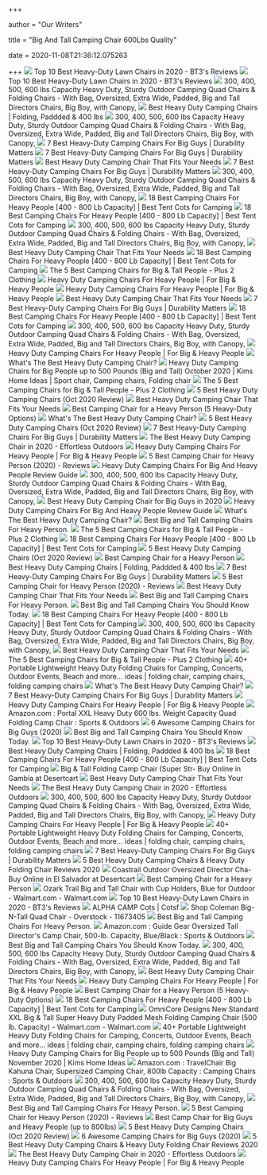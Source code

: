 +++
        
author = "Our Writers"
        
title = "Big And Tall Camping Chair 600Lbs Quality"
        
date = 2020-11-08T21:36:12.075263
        
+++
[ ![](https://bestop3.com/wp-content/uploads/2020/08/Coleman-Big-N-Tall-Quad-Camping-Chair-e1597236213524.jpg)](https://bestop3.com/wp-content/uploads/2020/08/Coleman-Big-N-Tall-Quad-Camping-Chair-e1597236213524.jpg) Top 10 Best Heavy-Duty Lawn Chairs in 2020 - BT3's Reviews
[ ![](https://m.media-amazon.com/images/I/51T-yn-Pf-L.jpg)](https://m.media-amazon.com/images/I/51T-yn-Pf-L.jpg) Top 10 Best Heavy-Duty Lawn Chairs in 2020 - BT3's Reviews
[ ![](http://www.portablegeneratorsolutions.com/camping-comforts/Images/Oversize-Heavy-Duty-Folding-Camping-Chair-with-Canopy-t.jpg)](http://www.portablegeneratorsolutions.com/camping-comforts/Images/Oversize-Heavy-Duty-Folding-Camping-Chair-with-Canopy-t.jpg) 300, 400, 500, 600 lbs Capacity Heavy Duty, Sturdy Outdoor Camping Quad  Chairs & Folding Chairs - With Bag, Oversized, Extra Wide, Padded, Big and  Tall Directors Chairs, Big Boy, with Canopy,
[ ![](https://takemoretrips.com/wp-content/uploads/2020/02/heavy-duty-camping-chair.jpg)](https://takemoretrips.com/wp-content/uploads/2020/02/heavy-duty-camping-chair.jpg) Best Heavy Duty Camping Chairs | Folding, Paddded & 400 lbs
[ ![](http://www.portablegeneratorsolutions.com/camping-comforts/Images/ALPS-Mountaineering-Portable-Heavy-Duty-Folding-Outdoor-Chair-800-lb-capacity-t.jpg)](http://www.portablegeneratorsolutions.com/camping-comforts/Images/ALPS-Mountaineering-Portable-Heavy-Duty-Folding-Outdoor-Chair-800-lb-capacity-t.jpg) 300, 400, 500, 600 lbs Capacity Heavy Duty, Sturdy Outdoor Camping Quad  Chairs & Folding Chairs - With Bag, Oversized, Extra Wide, Padded, Big and  Tall Directors Chairs, Big Boy, with Canopy,
[ ![](https://durabilitymatters.com/wp-content/uploads/2020/06/ALPS-Mountaineering-King-Kong-Chair-product-image.jpg)](https://durabilitymatters.com/wp-content/uploads/2020/06/ALPS-Mountaineering-King-Kong-Chair-product-image.jpg) 7 Best Heavy-Duty Camping Chairs For Big Guys | Durability Matters
[ ![](https://durabilitymatters.com/wp-content/uploads/2020/06/mossy-oak-camping-chair-product-image.jpg)](https://durabilitymatters.com/wp-content/uploads/2020/06/mossy-oak-camping-chair-product-image.jpg) 7 Best Heavy-Duty Camping Chairs For Big Guys | Durability Matters
[ ![](https://deepbluemountain.com/wp-content/uploads/2019/11/Oniva-Big-Bear-XXL-Camp-Chair.jpg)](https://deepbluemountain.com/wp-content/uploads/2019/11/Oniva-Big-Bear-XXL-Camp-Chair.jpg) Best Heavy Duty Camping Chair That Fits Your Needs
[ ![](https://durabilitymatters.com/wp-content/uploads/2020/06/gear-guide-camping-chair-product-image.jpg)](https://durabilitymatters.com/wp-content/uploads/2020/06/gear-guide-camping-chair-product-image.jpg) 7 Best Heavy-Duty Camping Chairs For Big Guys | Durability Matters
[ ![](http://www.portablegeneratorsolutions.com/camping-comforts/Images/KingCamp-Lumbar-Support-Lightweight-Camping-Chair-t.jpg)](http://www.portablegeneratorsolutions.com/camping-comforts/Images/KingCamp-Lumbar-Support-Lightweight-Camping-Chair-t.jpg) 300, 400, 500, 600 lbs Capacity Heavy Duty, Sturdy Outdoor Camping Quad  Chairs & Folding Chairs - With Bag, Oversized, Extra Wide, Padded, Big and  Tall Directors Chairs, Big Boy, with Canopy,
[ ![](https://besttentcotsforcamping.com/wp-content/uploads/2020/08/ALPHA-CAMP-Oversized-Camping-Folding-Chair-Review-e1596287713539.jpg)](https://besttentcotsforcamping.com/wp-content/uploads/2020/08/ALPHA-CAMP-Oversized-Camping-Folding-Chair-Review-e1596287713539.jpg) 18 Best Camping Chairs For Heavy People [400 - 800 Lb Capacity] | Best Tent  Cots for Camping
[ ![](https://besttentcotsforcamping.com/wp-content/uploads/2020/10/Coastrail-Outdoor-Camping-Chair-with-Lumbar-Back-Support-front.jpg)](https://besttentcotsforcamping.com/wp-content/uploads/2020/10/Coastrail-Outdoor-Camping-Chair-with-Lumbar-Back-Support-front.jpg) 18 Best Camping Chairs For Heavy People [400 - 800 Lb Capacity] | Best Tent  Cots for Camping
[ ![](http://www.portablegeneratorsolutions.com/camping-comforts/Images/Oversize-Heavy-Duty-Folding-Camping-Chair-with-Canopy-3-t.jpg)](http://www.portablegeneratorsolutions.com/camping-comforts/Images/Oversize-Heavy-Duty-Folding-Camping-Chair-with-Canopy-3-t.jpg) 300, 400, 500, 600 lbs Capacity Heavy Duty, Sturdy Outdoor Camping Quad  Chairs & Folding Chairs - With Bag, Oversized, Extra Wide, Padded, Big and  Tall Directors Chairs, Big Boy, with Canopy,
[ ![](https://deepbluemountain.com/wp-content/uploads/2019/11/Mossy-Oak-Heavy-Duty-Folding-Camping-Chair.jpg)](https://deepbluemountain.com/wp-content/uploads/2019/11/Mossy-Oak-Heavy-Duty-Folding-Camping-Chair.jpg) Best Heavy Duty Camping Chair That Fits Your Needs
[ ![](https://besttentcotsforcamping.com/wp-content/uploads/2020/05/Pacific-Pass-Camping-Chair-front-view.jpg)](https://besttentcotsforcamping.com/wp-content/uploads/2020/05/Pacific-Pass-Camping-Chair-front-view.jpg) 18 Best Camping Chairs For Heavy People [400 - 800 Lb Capacity] | Best Tent  Cots for Camping
[ ![](https://plus2clothing.com/wp-content/uploads/2020/02/CC2.jpg)](https://plus2clothing.com/wp-content/uploads/2020/02/CC2.jpg) The 5 Best Camping Chairs for Big & Tall People - Plus 2 Clothing
[ ![](https://images-na.ssl-images-amazon.com/images/I/61-wZZLitTL._AC_SL1400_.jpg)](https://images-na.ssl-images-amazon.com/images/I/61-wZZLitTL._AC_SL1400_.jpg) Heavy Duty Camping Chairs For Heavy People | For Big & Heavy People
[ ![](https://ws-na.amazon-adsystem.com/widgets/q?_encoding=UTF8&ASIN=B01M0BSVT4&Format=_SL250_&ID=AsinImage&MarketPlace=US&ServiceVersion=20070822&WS=1&tag=fobianhepe-20)](https://ws-na.amazon-adsystem.com/widgets/q?_encoding=UTF8&ASIN=B01M0BSVT4&Format=_SL250_&ID=AsinImage&MarketPlace=US&ServiceVersion=20070822&WS=1&tag=fobianhepe-20) Heavy Duty Camping Chairs For Heavy People | For Big & Heavy People
[ ![](https://deepbluemountain.com/wp-content/uploads/2019/11/Guide-Gear-Oversized-Club-Camp-Chair.jpg)](https://deepbluemountain.com/wp-content/uploads/2019/11/Guide-Gear-Oversized-Club-Camp-Chair.jpg) Best Heavy Duty Camping Chair That Fits Your Needs
[ ![](https://durabilitymatters.com/wp-content/uploads/2020/06/kingcamp-ergonomic-camping-chair-product-image.jpg)](https://durabilitymatters.com/wp-content/uploads/2020/06/kingcamp-ergonomic-camping-chair-product-image.jpg) 7 Best Heavy-Duty Camping Chairs For Big Guys | Durability Matters
[ ![](https://besttentcotsforcamping.com/wp-content/uploads/2020/05/Guide-Gear-Oversized-King-Camp-Chair-Review-front-view-e1589137710802.jpg)](https://besttentcotsforcamping.com/wp-content/uploads/2020/05/Guide-Gear-Oversized-King-Camp-Chair-Review-front-view-e1589137710802.jpg) 18 Best Camping Chairs For Heavy People [400 - 800 Lb Capacity] | Best Tent  Cots for Camping
[ ![](http://www.portablegeneratorsolutions.com/camping-comforts/Images/Oztent-King-Kokoda-Portable-Outdoor-Camp-Chair-t.jpg)](http://www.portablegeneratorsolutions.com/camping-comforts/Images/Oztent-King-Kokoda-Portable-Outdoor-Camp-Chair-t.jpg) 300, 400, 500, 600 lbs Capacity Heavy Duty, Sturdy Outdoor Camping Quad  Chairs & Folding Chairs - With Bag, Oversized, Extra Wide, Padded, Big and  Tall Directors Chairs, Big Boy, with Canopy,
[ ![](https://images-na.ssl-images-amazon.com/images/I/71%2BGVPvTSxL._AC_SL1500_.jpg)](https://images-na.ssl-images-amazon.com/images/I/71%2BGVPvTSxL._AC_SL1500_.jpg) Heavy Duty Camping Chairs For Heavy People | For Big & Heavy People
[ ![](https://images-na.ssl-images-amazon.com/images/I/81NwETe0JbL._AC_SL1500_.jpg)](https://images-na.ssl-images-amazon.com/images/I/81NwETe0JbL._AC_SL1500_.jpg) What's The Best Heavy Duty Camping Chair?
[ ![](https://i.pinimg.com/originals/ba/12/fc/ba12fcf1f6378c299445f9b9fd179bca.jpg)](https://i.pinimg.com/originals/ba/12/fc/ba12fcf1f6378c299445f9b9fd179bca.jpg) Heavy Duty Camping Chairs for Big People up to 500 Pounds (Big and Tall)  October 2020 | Kims Home Ideas | Sport chair, Camping chairs, Folding chair
[ ![](https://plus2clothing.com/wp-content/uploads/2020/03/campingchairs2020.jpg)](https://plus2clothing.com/wp-content/uploads/2020/03/campingchairs2020.jpg) The 5 Best Camping Chairs for Big & Tall People - Plus 2 Clothing
[ ![](https://ws-na.amazon-adsystem.com/widgets/q?_encoding=UTF8&ASIN=B07JDRTTKB&Format=_SL250_&ID=AsinImage&MarketPlace=US&ServiceVersion=20070822&WS=1&tag=hobbyhelp192-20&language=en_US)](https://ws-na.amazon-adsystem.com/widgets/q?_encoding=UTF8&ASIN=B07JDRTTKB&Format=_SL250_&ID=AsinImage&MarketPlace=US&ServiceVersion=20070822&WS=1&tag=hobbyhelp192-20&language=en_US) 5 Best Heavy Duty Camping Chairs (Oct 2020 Review)
[ ![](https://deepbluemountain.com/wp-content/uploads/2019/11/Browning-Camping-Kodiak-Chair.jpg)](https://deepbluemountain.com/wp-content/uploads/2019/11/Browning-Camping-Kodiak-Chair.jpg) Best Heavy Duty Camping Chair That Fits Your Needs
[ ![](https://weekendrvadventures.com/wp-content/uploads/2018/05/eureka-curvy-chair-side-table.jpg)](https://weekendrvadventures.com/wp-content/uploads/2018/05/eureka-curvy-chair-side-table.jpg) Best Camping Chair for a Heavy Person (5 Heavy-Duty Options)
[ ![](https://images-na.ssl-images-amazon.com/images/I/71abubY16eL._AC_SL1500_.jpg)](https://images-na.ssl-images-amazon.com/images/I/71abubY16eL._AC_SL1500_.jpg) What's The Best Heavy Duty Camping Chair?
[ ![](https://ws-na.amazon-adsystem.com/widgets/q?_encoding=UTF8&ASIN=B073GR2Z17&Format=_SL250_&ID=AsinImage&MarketPlace=US&ServiceVersion=20070822&WS=1&tag=hobbyhelp192-20&language=en_US)](https://ws-na.amazon-adsystem.com/widgets/q?_encoding=UTF8&ASIN=B073GR2Z17&Format=_SL250_&ID=AsinImage&MarketPlace=US&ServiceVersion=20070822&WS=1&tag=hobbyhelp192-20&language=en_US) 5 Best Heavy Duty Camping Chairs (Oct 2020 Review)
[ ![](https://durabilitymatters.com/wp-content/uploads/2020/06/kijaro-camping-chair-product-image.jpg)](https://durabilitymatters.com/wp-content/uploads/2020/06/kijaro-camping-chair-product-image.jpg) 7 Best Heavy-Duty Camping Chairs For Big Guys | Durability Matters
[ ![](https://ws-na.amazon-adsystem.com/widgets/q?_encoding=UTF8&ASIN=B004C0QGHK&Format=_SL250_&ID=AsinImage&MarketPlace=US&ServiceVersion=20070822&WS=1&tag=effortlesso0e-20&language=en_US)](https://ws-na.amazon-adsystem.com/widgets/q?_encoding=UTF8&ASIN=B004C0QGHK&Format=_SL250_&ID=AsinImage&MarketPlace=US&ServiceVersion=20070822&WS=1&tag=effortlesso0e-20&language=en_US) The Best Heavy Duty Camping Chair in 2020 - Effortless Outdoors
[ ![](https://images-na.ssl-images-amazon.com/images/I/81VXmjkxP8L._AC_SL1500_.jpg)](https://images-na.ssl-images-amazon.com/images/I/81VXmjkxP8L._AC_SL1500_.jpg) Heavy Duty Camping Chairs For Heavy People | For Big & Heavy People
[ ![](https://m.media-amazon.com/images/I/417avCT5UZL.jpg)](https://m.media-amazon.com/images/I/417avCT5UZL.jpg) 5 Best Camping Chair for Heavy Person (2020) - Reviews
[ ![](http://www.extralargeliving.com/wp-content/uploads/2019/10/41dTtW3jw9L-300x300.jpg)](http://www.extralargeliving.com/wp-content/uploads/2019/10/41dTtW3jw9L-300x300.jpg) Heavy Duty Camping Chairs For Big And Heavy People Review Guide
[ ![](http://www.portablegeneratorsolutions.com/camping-comforts/Images/STRONGBACK-Elite-Heavy-Duty-Folding-Camp-Chair-t.jpg)](http://www.portablegeneratorsolutions.com/camping-comforts/Images/STRONGBACK-Elite-Heavy-Duty-Folding-Camp-Chair-t.jpg) 300, 400, 500, 600 lbs Capacity Heavy Duty, Sturdy Outdoor Camping Quad  Chairs & Folding Chairs - With Bag, Oversized, Extra Wide, Padded, Big and  Tall Directors Chairs, Big Boy, with Canopy,
[ ![](https://ws-na.amazon-adsystem.com/widgets/q?_encoding=UTF8&ASIN=B01M18RYXI&Format=_SL250_&ID=AsinImage&MarketPlace=US&ServiceVersion=20070822&WS=1&tag=chairshq-20)](https://ws-na.amazon-adsystem.com/widgets/q?_encoding=UTF8&ASIN=B01M18RYXI&Format=_SL250_&ID=AsinImage&MarketPlace=US&ServiceVersion=20070822&WS=1&tag=chairshq-20) Best Heavy Duty Camping Chair for Big Guys in 2020
[ ![](http://www.extralargeliving.com/wp-content/uploads/2019/10/415wdzO7-L-300x300.jpg)](http://www.extralargeliving.com/wp-content/uploads/2019/10/415wdzO7-L-300x300.jpg) Heavy Duty Camping Chairs For Big And Heavy People Review Guide
[ ![](https://images-na.ssl-images-amazon.com/images/I/71E8mKB2XeL._AC_SL1500_.jpg)](https://images-na.ssl-images-amazon.com/images/I/71E8mKB2XeL._AC_SL1500_.jpg) What's The Best Heavy Duty Camping Chair?
[ ![](https://plussizezeal.com/wp-content/uploads/2020/03/Big-And-Tall-Camping-Chairs..jpg)](https://plussizezeal.com/wp-content/uploads/2020/03/Big-And-Tall-Camping-Chairs..jpg) Best Big and Tall Camping Chairs For Heavy Person.
[ ![](https://plus2clothing.com/wp-content/uploads/2020/02/CC3.jpg)](https://plus2clothing.com/wp-content/uploads/2020/02/CC3.jpg) The 5 Best Camping Chairs for Big & Tall People - Plus 2 Clothing
[ ![](https://besttentcotsforcamping.com/wp-content/uploads/2018/06/Best-Folding-Camping-Chairs-ALPS-Mountaineering-Camp-Chair.jpg)](https://besttentcotsforcamping.com/wp-content/uploads/2018/06/Best-Folding-Camping-Chairs-ALPS-Mountaineering-Camp-Chair.jpg) 18 Best Camping Chairs For Heavy People [400 - 800 Lb Capacity] | Best Tent  Cots for Camping
[ ![](https://ws-na.amazon-adsystem.com/widgets/q?_encoding=UTF8&ASIN=B07R75QM83&Format=_SL250_&ID=AsinImage&MarketPlace=US&ServiceVersion=20070822&WS=1&tag=hobbyhelp192-20&language=en_US)](https://ws-na.amazon-adsystem.com/widgets/q?_encoding=UTF8&ASIN=B07R75QM83&Format=_SL250_&ID=AsinImage&MarketPlace=US&ServiceVersion=20070822&WS=1&tag=hobbyhelp192-20&language=en_US) 5 Best Heavy Duty Camping Chairs (Oct 2020 Review)
[ ![](https://mywildearth.com/wp-content/uploads/2017/04/big-mans-camping-chair.jpg)](https://mywildearth.com/wp-content/uploads/2017/04/big-mans-camping-chair.jpg) Best Camping Chair for a Heavy Person
[ ![](https://takemoretrips.com/wp-content/uploads/elementor/thumbs/heavy-duty-camping-chair-oljodlozjxpkcxvqw8oj4zpee4z39xyz2h52oxanwo.jpg)](https://takemoretrips.com/wp-content/uploads/elementor/thumbs/heavy-duty-camping-chair-oljodlozjxpkcxvqw8oj4zpee4z39xyz2h52oxanwo.jpg) Best Heavy Duty Camping Chairs | Folding, Paddded & 400 lbs
[ ![](https://durabilitymatters.com/wp-content/uploads/2019/12/two-heavy-duty-camping-chairs-1024x683.jpg)](https://durabilitymatters.com/wp-content/uploads/2019/12/two-heavy-duty-camping-chairs-1024x683.jpg) 7 Best Heavy-Duty Camping Chairs For Big Guys | Durability Matters
[ ![](https://chairnova.com/wp-content/uploads/2020/09/Best-Camping-Chair-for-Heavy-Person-featured-Image-768x314-1.jpg)](https://chairnova.com/wp-content/uploads/2020/09/Best-Camping-Chair-for-Heavy-Person-featured-Image-768x314-1.jpg) 5 Best Camping Chair for Heavy Person (2020) - Reviews
[ ![](https://deepbluemountain.com/wp-content/uploads/2019/11/Timber-Ridge-Zero-Gravity-Locking-Lounge-Chair-Oversize-XL.jpg)](https://deepbluemountain.com/wp-content/uploads/2019/11/Timber-Ridge-Zero-Gravity-Locking-Lounge-Chair-Oversize-XL.jpg) Best Heavy Duty Camping Chair That Fits Your Needs
[ ![](https://images-na.ssl-images-amazon.com/images/I/61NdmLYyWEL.jpg)](https://images-na.ssl-images-amazon.com/images/I/61NdmLYyWEL.jpg) Best Big and Tall Camping Chairs For Heavy Person.
[ ![](https://images-na.ssl-images-amazon.com/images/I/51OQy0WkiML.jpg)](https://images-na.ssl-images-amazon.com/images/I/51OQy0WkiML.jpg) Best Big and Tall Camping Chairs You Should Know Today.
[ ![](https://besttentcotsforcamping.com/wp-content/uploads/2020/05/Bushtec-Adventure-Oversized-Camping-Chair-Charlie-440-Review-front-view-e1588592848682.jpg)](https://besttentcotsforcamping.com/wp-content/uploads/2020/05/Bushtec-Adventure-Oversized-Camping-Chair-Charlie-440-Review-front-view-e1588592848682.jpg) 18 Best Camping Chairs For Heavy People [400 - 800 Lb Capacity] | Best Tent  Cots for Camping
[ ![](http://www.portablegeneratorsolutions.com/camping-comforts/Images/Outdoor-Living-Suntime-Camping-Folding-Mesh-Chair-Removeable-Footrest.jpg)](http://www.portablegeneratorsolutions.com/camping-comforts/Images/Outdoor-Living-Suntime-Camping-Folding-Mesh-Chair-Removeable-Footrest.jpg) 300, 400, 500, 600 lbs Capacity Heavy Duty, Sturdy Outdoor Camping Quad  Chairs & Folding Chairs - With Bag, Oversized, Extra Wide, Padded, Big and  Tall Directors Chairs, Big Boy, with Canopy,
[ ![](https://deepbluemountain.com/wp-content/uploads/2019/11/Ozark-Trail-500-lb-Capacity-XXL-Director-Chair.jpg)](https://deepbluemountain.com/wp-content/uploads/2019/11/Ozark-Trail-500-lb-Capacity-XXL-Director-Chair.jpg) Best Heavy Duty Camping Chair That Fits Your Needs
[ ![](https://plus2clothing.com/wp-content/uploads/2020/02/CC4.jpg)](https://plus2clothing.com/wp-content/uploads/2020/02/CC4.jpg) The 5 Best Camping Chairs for Big & Tall People - Plus 2 Clothing
[ ![](https://i.pinimg.com/236x/c2/8b/ee/c28bee30b8b5f5cd576a31f0d56f53d5.jpg)](https://i.pinimg.com/236x/c2/8b/ee/c28bee30b8b5f5cd576a31f0d56f53d5.jpg) 40+ Portable Lightweight Heavy Duty Folding Chairs for Camping, Concerts,  Outdoor Events, Beach and more... ideas | folding chair, camping chairs, folding  camping chairs
[ ![](https://images-na.ssl-images-amazon.com/images/I/712MwXZC4IL._AC_SL1500_.jpg)](https://images-na.ssl-images-amazon.com/images/I/712MwXZC4IL._AC_SL1500_.jpg) What's The Best Heavy Duty Camping Chair?
[ ![](https://durabilitymatters.com/wp-content/uploads/2020/06/kingcamp-camping-chair-product-image.jpg)](https://durabilitymatters.com/wp-content/uploads/2020/06/kingcamp-camping-chair-product-image.jpg) 7 Best Heavy-Duty Camping Chairs For Big Guys | Durability Matters
[ ![](https://images-na.ssl-images-amazon.com/images/I/61IO%2BR3nAUL._AC_SL1183_.jpg)](https://images-na.ssl-images-amazon.com/images/I/61IO%2BR3nAUL._AC_SL1183_.jpg) Heavy Duty Camping Chairs For Heavy People | For Big & Heavy People
[ ![](https://images-na.ssl-images-amazon.com/images/I/61xmtfLiDuL._AC_SL1200_.jpg)](https://images-na.ssl-images-amazon.com/images/I/61xmtfLiDuL._AC_SL1200_.jpg) Amazon.com : Portal XXL Heavy Duty 600 lbs. Weight Capacity Quad Folding  Camp Chair : Sports & Outdoors
[ ![](https://liveoncelivewild.com/wp-content/uploads/2016/07/two-guys-sitting-on-a-camping-chair.jpg)](https://liveoncelivewild.com/wp-content/uploads/2016/07/two-guys-sitting-on-a-camping-chair.jpg) 6 Awesome Camping Chairs for Big Guys (2020)
[ ![](https://outdoorright.com/wp-content/uploads/2020/02/big-and-tall-camping-chairs.jpg)](https://outdoorright.com/wp-content/uploads/2020/02/big-and-tall-camping-chairs.jpg) Best Big and Tall Camping Chairs You Should Know Today.
[ ![](https://bestop3.com/wp-content/uploads/2020/08/Coastrail-Outdoor-Oversized-Director-Chair-600lbs-28-Wide-XXL-Full-Back-Padded-Camp-Chair-with-Table-Storage-Heavy-Duty-for-Camping-Patio-Lawn-296x300.jpg)](https://bestop3.com/wp-content/uploads/2020/08/Coastrail-Outdoor-Oversized-Director-Chair-600lbs-28-Wide-XXL-Full-Back-Padded-Camp-Chair-with-Table-Storage-Heavy-Duty-for-Camping-Patio-Lawn-296x300.jpg) Top 10 Best Heavy-Duty Lawn Chairs in 2020 - BT3's Reviews
[ ![](https://i.ytimg.com/vi/4CTaSXnr1z8/maxresdefault.jpg)](https://i.ytimg.com/vi/4CTaSXnr1z8/maxresdefault.jpg) Best Heavy Duty Camping Chairs | Folding, Paddded & 400 lbs
[ ![](https://besttentcotsforcamping.com/wp-content/uploads/2020/05/LivingXL-1000-lb-Capacity-Heavy-Duty-Portable-Chair-front-view-e1589821265225.jpg)](https://besttentcotsforcamping.com/wp-content/uploads/2020/05/LivingXL-1000-lb-Capacity-Heavy-Duty-Portable-Chair-front-view-e1589821265225.jpg) 18 Best Camping Chairs For Heavy People [400 - 800 Lb Capacity] | Best Tent  Cots for Camping
[ ![](https://m.media-amazon.com/images/I/416fNGLr7OL._SL500_.jpg)](https://m.media-amazon.com/images/I/416fNGLr7OL._SL500_.jpg) Big & Tall Folding Camp Chair (Super Str- Buy Online in Gambia at Desertcart
[ ![](https://deepbluemountain.com/wp-content/uploads/2019/11/Earth-Executive-VIP-Tall-Directors-Chair-Side-Table-and-Carry-Bag.jpg)](https://deepbluemountain.com/wp-content/uploads/2019/11/Earth-Executive-VIP-Tall-Directors-Chair-Side-Table-and-Carry-Bag.jpg) Best Heavy Duty Camping Chair That Fits Your Needs
[ ![](https://ws-na.amazon-adsystem.com/widgets/q?_encoding=UTF8&ASIN=B006H1ZL8M&Format=_SL250_&ID=AsinImage&MarketPlace=US&ServiceVersion=20070822&WS=1&tag=effortlesso0e-20&language=en_US)](https://ws-na.amazon-adsystem.com/widgets/q?_encoding=UTF8&ASIN=B006H1ZL8M&Format=_SL250_&ID=AsinImage&MarketPlace=US&ServiceVersion=20070822&WS=1&tag=effortlesso0e-20&language=en_US) The Best Heavy Duty Camping Chair in 2020 - Effortless Outdoors
[ ![](http://www.portablegeneratorsolutions.com/camping-comforts/Images/Moon-Lence-Ultralight-Portable-Folding-Camping-Backpacking-Chairs-with-carry-bag-t.jpg)](http://www.portablegeneratorsolutions.com/camping-comforts/Images/Moon-Lence-Ultralight-Portable-Folding-Camping-Backpacking-Chairs-with-carry-bag-t.jpg) 300, 400, 500, 600 lbs Capacity Heavy Duty, Sturdy Outdoor Camping Quad  Chairs & Folding Chairs - With Bag, Oversized, Extra Wide, Padded, Big and  Tall Directors Chairs, Big Boy, with Canopy,
[ ![](https://ws-na.amazon-adsystem.com/widgets/q?_encoding=UTF8&ASIN=B076KNJ12D&Format=_SL250_&ID=AsinImage&MarketPlace=US&ServiceVersion=20070822&WS=1&tag=fobianhepe-20&language=en_US)](https://ws-na.amazon-adsystem.com/widgets/q?_encoding=UTF8&ASIN=B076KNJ12D&Format=_SL250_&ID=AsinImage&MarketPlace=US&ServiceVersion=20070822&WS=1&tag=fobianhepe-20&language=en_US) Heavy Duty Camping Chairs For Heavy People | For Big & Heavy People
[ ![](https://i.pinimg.com/236x/59/59/68/595968c1d523d9d7550277323e87092c.jpg)](https://i.pinimg.com/236x/59/59/68/595968c1d523d9d7550277323e87092c.jpg) 40+ Portable Lightweight Heavy Duty Folding Chairs for Camping, Concerts,  Outdoor Events, Beach and more... ideas | folding chair, camping chairs, folding  camping chairs
[ ![](https://durabilitymatters.com/wp-content/uploads/2019/12/man-and-woman-sitting-on-a-camping-chair.jpg)](https://durabilitymatters.com/wp-content/uploads/2019/12/man-and-woman-sitting-on-a-camping-chair.jpg) 7 Best Heavy-Duty Camping Chairs For Big Guys | Durability Matters
[ ![](https://ws-na.amazon-adsystem.com/widgets/q?_encoding=UTF8&ASIN=B00B0FR5WA&Format=_SL250_&ID=AsinImage&MarketPlace=US&ServiceVersion=20070822&WS=1&tag=campingcooks1-20&language=en_US)](https://ws-na.amazon-adsystem.com/widgets/q?_encoding=UTF8&ASIN=B00B0FR5WA&Format=_SL250_&ID=AsinImage&MarketPlace=US&ServiceVersion=20070822&WS=1&tag=campingcooks1-20&language=en_US) 5 Best Heavy Duty Camping Chairs & Heavy Duty Folding Chair Reviews 2020
[ ![](https://m.media-amazon.com/images/I/51L0MILvZRL.jpg)](https://m.media-amazon.com/images/I/51L0MILvZRL.jpg) Coastrail Outdoor Oversized Director Cha- Buy Online in El Salvador at  Desertcart
[ ![](https://mywildearth.com/wp-content/uploads/2017/04/backrest-pouch.jpg)](https://mywildearth.com/wp-content/uploads/2017/04/backrest-pouch.jpg) Best Camping Chair for a Heavy Person
[ ![](https://i5.walmartimages.com/asr/a7f11550-415a-43c9-9f16-f55ee8c72fdc_4.60b8d6b62fb6e307663b103e083db61c.png)](https://i5.walmartimages.com/asr/a7f11550-415a-43c9-9f16-f55ee8c72fdc_4.60b8d6b62fb6e307663b103e083db61c.png) Ozark Trail Big and Tall Chair with Cup Holders, Blue for Outdoor -  Walmart.com - Walmart.com
[ ![](https://m.media-amazon.com/images/I/41gSrFCP-SL.jpg)](https://m.media-amazon.com/images/I/41gSrFCP-SL.jpg) Top 10 Best Heavy-Duty Lawn Chairs in 2020 - BT3's Reviews
[ ![](https://images.cotsf.com/600-lbs-camping-cot-big-tall-camper.jpg)](https://images.cotsf.com/600-lbs-camping-cot-big-tall-camper.jpg) ALPHA CAMP Cots | Cotsf
[ ![](https://ak1.ostkcdn.com/images/products/11673405/Coleman-Big-N-Tall-Quad-Chair-4918f0a8-8351-4244-a70f-4e0ce293787b_600.jpg?impolicy=medium)](https://ak1.ostkcdn.com/images/products/11673405/Coleman-Big-N-Tall-Quad-Chair-4918f0a8-8351-4244-a70f-4e0ce293787b_600.jpg?impolicy=medium) Shop Coleman Big-N-Tall Quad Chair - Overstock - 11673405
[ ![](https://images-na.ssl-images-amazon.com/images/I/41nEs3Ax-DL.jpg)](https://images-na.ssl-images-amazon.com/images/I/41nEs3Ax-DL.jpg) Best Big and Tall Camping Chairs For Heavy Person.
[ ![](https://images-na.ssl-images-amazon.com/images/I/61PbTVu9yEL._AC_SL1400_.jpg)](https://images-na.ssl-images-amazon.com/images/I/61PbTVu9yEL._AC_SL1400_.jpg) Amazon.com : Guide Gear Oversized Tall Director's Camp Chair, 500-lb.  Capacity, Blue/Black : Sports & Outdoors
[ ![](https://outdoorright.com/wp-content/uploads/2020/02/big-and-tall-camping-chairs-1.jpg)](https://outdoorright.com/wp-content/uploads/2020/02/big-and-tall-camping-chairs-1.jpg) Best Big and Tall Camping Chairs You Should Know Today.
[ ![](http://www.portablegeneratorsolutions.com/camping-comforts/Images/Kijaro-XXL-DualLock-Chair-t.jpg)](http://www.portablegeneratorsolutions.com/camping-comforts/Images/Kijaro-XXL-DualLock-Chair-t.jpg) 300, 400, 500, 600 lbs Capacity Heavy Duty, Sturdy Outdoor Camping Quad  Chairs & Folding Chairs - With Bag, Oversized, Extra Wide, Padded, Big and  Tall Directors Chairs, Big Boy, with Canopy,
[ ![](https://deepbluemountain.com/wp-content/uploads/2019/11/Kijaro-XXL-Dual-Lock-Portable-Camping-and-Sports-Chair.jpg)](https://deepbluemountain.com/wp-content/uploads/2019/11/Kijaro-XXL-Dual-Lock-Portable-Camping-and-Sports-Chair.jpg) Best Heavy Duty Camping Chair That Fits Your Needs
[ ![](https://images-na.ssl-images-amazon.com/images/I/91e1XC18d5L._SL1500_.jpg)](https://images-na.ssl-images-amazon.com/images/I/91e1XC18d5L._SL1500_.jpg) Heavy Duty Camping Chairs For Heavy People | For Big & Heavy People
[ ![](https://ws-na.amazon-adsystem.com/widgets/q?_encoding=UTF8&ASIN=B00HK01200&Format=_SL250_&ID=AsinImage&MarketPlace=US&ServiceVersion=20070822&WS=1&tag=week0f-20)](https://ws-na.amazon-adsystem.com/widgets/q?_encoding=UTF8&ASIN=B00HK01200&Format=_SL250_&ID=AsinImage&MarketPlace=US&ServiceVersion=20070822&WS=1&tag=week0f-20) Best Camping Chair for a Heavy Person (5 Heavy-Duty Options)
[ ![](https://besttentcotsforcamping.com/wp-content/uploads/2020/07/Timber-Ridge-Zero-Gravity-Chair-Oversized-Recliner-e1594231330754.jpg)](https://besttentcotsforcamping.com/wp-content/uploads/2020/07/Timber-Ridge-Zero-Gravity-Chair-Oversized-Recliner-e1594231330754.jpg) 18 Best Camping Chairs For Heavy People [400 - 800 Lb Capacity] | Best Tent  Cots for Camping
[ ![](https://i5.walmartimages.com/asr/32b74f3d-7aea-4676-a9c4-fdb326885fd0_1.f444f4bb0c4f7bf3d6c6acd0cc7a3b6e.jpeg)](https://i5.walmartimages.com/asr/32b74f3d-7aea-4676-a9c4-fdb326885fd0_1.f444f4bb0c4f7bf3d6c6acd0cc7a3b6e.jpeg) OmniCore Designs New Standard XXL Big & Tall Super Heavy Duty Padded Mesh Folding  Camping Chair (500 lb. Capacity) - Walmart.com - Walmart.com
[ ![](https://i.pinimg.com/236x/7b/bb/eb/7bbbeb7979f167b329b81063b46ac082.jpg)](https://i.pinimg.com/236x/7b/bb/eb/7bbbeb7979f167b329b81063b46ac082.jpg) 40+ Portable Lightweight Heavy Duty Folding Chairs for Camping, Concerts,  Outdoor Events, Beach and more... ideas | folding chair, camping chairs, folding  camping chairs
[ ![](https://kimsfivethings.com/wp-content/uploads/2017/10/Best-Heavy-Duty-Camping-Chairs-for-Big-People.jpg)](https://kimsfivethings.com/wp-content/uploads/2017/10/Best-Heavy-Duty-Camping-Chairs-for-Big-People.jpg) Heavy Duty Camping Chairs for Big People up to 500 Pounds (Big and Tall)  November 2020 | Kims Home Ideas
[ ![](https://images-na.ssl-images-amazon.com/images/I/81RuhxV2mwL._AC_UL1500_.jpg)](https://images-na.ssl-images-amazon.com/images/I/81RuhxV2mwL._AC_UL1500_.jpg) Amazon.com : TravelChair Big Kahuna Chair, Supersized Camping Chair, 800lb  Capacity : Camping Chairs : Sports & Outdoors
[ ![](http://www.portablegeneratorsolutions.com/camping-comforts/Images/KingCamp-Heavy-Duty-Folding-Arm-Chair-with-Tilted-Back-t.jpg)](http://www.portablegeneratorsolutions.com/camping-comforts/Images/KingCamp-Heavy-Duty-Folding-Arm-Chair-with-Tilted-Back-t.jpg) 300, 400, 500, 600 lbs Capacity Heavy Duty, Sturdy Outdoor Camping Quad  Chairs & Folding Chairs - With Bag, Oversized, Extra Wide, Padded, Big and  Tall Directors Chairs, Big Boy, with Canopy,
[ ![](https://m.media-amazon.com/images/I/41apjE7fkOL.jpg)](https://m.media-amazon.com/images/I/41apjE7fkOL.jpg) Best Big and Tall Camping Chairs For Heavy Person.
[ ![](https://m.media-amazon.com/images/I/512bpJT3lTL.jpg)](https://m.media-amazon.com/images/I/512bpJT3lTL.jpg) 5 Best Camping Chair for Heavy Person (2020) - Reviews
[ ![](https://m.media-amazon.com/images/I/51by02lBtOL.jpg)](https://m.media-amazon.com/images/I/51by02lBtOL.jpg) Best Camp Chair for Big Guys and Heavy People (up to 800lbs)
[ ![](https://hobbyhelp.com/wp-content/uploads/2019/11/camping-chair.jpg)](https://hobbyhelp.com/wp-content/uploads/2019/11/camping-chair.jpg) 5 Best Heavy Duty Camping Chairs (Oct 2020 Review)
[ ![](https://m.media-amazon.com/images/I/41hxris2xqL.jpg)](https://m.media-amazon.com/images/I/41hxris2xqL.jpg) 6 Awesome Camping Chairs for Big Guys (2020)
[ ![](https://ws-na.amazon-adsystem.com/widgets/q?_encoding=UTF8&ASIN=B07DCPS8ZK&Format=_SL250_&ID=AsinImage&MarketPlace=US&ServiceVersion=20070822&WS=1&tag=campingcooks1-20&language=en_US)](https://ws-na.amazon-adsystem.com/widgets/q?_encoding=UTF8&ASIN=B07DCPS8ZK&Format=_SL250_&ID=AsinImage&MarketPlace=US&ServiceVersion=20070822&WS=1&tag=campingcooks1-20&language=en_US) 5 Best Heavy Duty Camping Chairs & Heavy Duty Folding Chair Reviews 2020
[ ![](https://effortlessoutdoors.com/wp-content/uploads/2020/03/best-heavy-duty-camping-chair-810x399.jpg)](https://effortlessoutdoors.com/wp-content/uploads/2020/03/best-heavy-duty-camping-chair-810x399.jpg) The Best Heavy Duty Camping Chair in 2020 - Effortless Outdoors
[ ![](https://ws-na.amazon-adsystem.com/widgets/q?_encoding=UTF8&ASIN=B07H9MRTNB&Format=_SL250_&ID=AsinImage&MarketPlace=US&ServiceVersion=20070822&WS=1&tag=fobianhepe-20&language=en_US)](https://ws-na.amazon-adsystem.com/widgets/q?_encoding=UTF8&ASIN=B07H9MRTNB&Format=_SL250_&ID=AsinImage&MarketPlace=US&ServiceVersion=20070822&WS=1&tag=fobianhepe-20&language=en_US) Heavy Duty Camping Chairs For Heavy People | For Big & Heavy People
